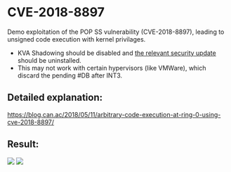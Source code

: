 # CVE-2018-8897
Demo exploitation of the POP SS vulnerability (CVE-2018-8897), leading to unsigned code execution with kernel privilages.
- KVA Shadowing should be disabled and [the relevant security update](https://portal.msrc.microsoft.com/en-US/security-guidance/advisory/CVE-2018-8897) should be uninstalled.
- This may not work with certain hypervisors (like VMWare), which discard the pending #DB after INT3. 

## Detailed explanation:

https://blog.can.ac/2018/05/11/arbitrary-code-execution-at-ring-0-using-cve-2018-8897/

## Result:
![](https://blog.can.ac/wp-content/uploads/2018/05/K1DL2.png)
![](https://blog.can.ac/wp-content/uploads/2018/05/aF6dL.png)
